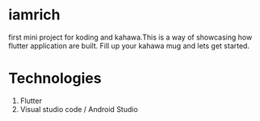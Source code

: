 # iamrich

first mini project for koding and kahawa.This is a way of showcasing how flutter application are built. Fill up your kahawa mug and lets get started.

# Technologies 

1. Flutter
2. Visual studio code / Android Studio
